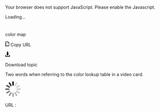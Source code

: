 Your browser does not support JavaScript. Please enable the Javascript.

Loading...

# 

color map

![Copy URL](color-map_files/Copy.png)
Copy URL

![Download](color-map_files/Download.png)

Download topic

Two words when referring to the color lookup table in a video card.

![In progress](color-map_files/activity-large.gif)

URL :

